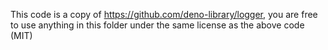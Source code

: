 This code is a copy of https://github.com/deno-library/logger, you are free to use anything in this folder under the same license as the above code (MIT)
